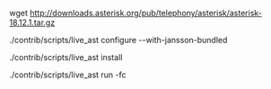 wget http://downloads.asterisk.org/pub/telephony/asterisk/asterisk-18.12.1.tar.gz

./contrib/scripts/live_ast configure --with-jansson-bundled

./contrib/scripts/live_ast install

./contrib/scripts/live_ast run -fc

